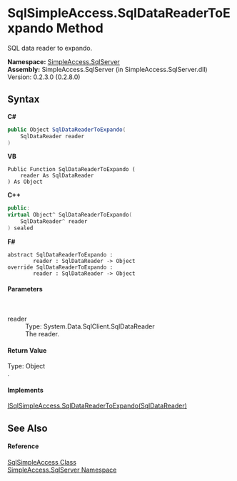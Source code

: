 # SqlSimpleAccess.SqlDataReaderToExpando Method 
 

SQL data reader to expando.

**Namespace:**&nbsp;<a href="N_SimpleAccess_SqlServer">SimpleAccess.SqlServer</a><br />**Assembly:**&nbsp;SimpleAccess.SqlServer (in SimpleAccess.SqlServer.dll) Version: 0.2.3.0 (0.2.8.0)

## Syntax

**C#**<br />
``` C#
public Object SqlDataReaderToExpando(
	SqlDataReader reader
)
```

**VB**<br />
``` VB
Public Function SqlDataReaderToExpando ( 
	reader As SqlDataReader
) As Object
```

**C++**<br />
``` C++
public:
virtual Object^ SqlDataReaderToExpando(
	SqlDataReader^ reader
) sealed
```

**F#**<br />
``` F#
abstract SqlDataReaderToExpando : 
        reader : SqlDataReader -> Object 
override SqlDataReaderToExpando : 
        reader : SqlDataReader -> Object 
```


#### Parameters
&nbsp;<dl><dt>reader</dt><dd>Type: System.Data.SqlClient.SqlDataReader<br />The reader.</dd></dl>

#### Return Value
Type: Object<br />.

#### Implements
<a href="M_SimpleAccess_SqlServer_ISqlSimpleAccess_SqlDataReaderToExpando">ISqlSimpleAccess.SqlDataReaderToExpando(SqlDataReader)</a><br />

## See Also


#### Reference
<a href="T_SimpleAccess_SqlServer_SqlSimpleAccess">SqlSimpleAccess Class</a><br /><a href="N_SimpleAccess_SqlServer">SimpleAccess.SqlServer Namespace</a><br />